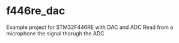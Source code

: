 # f446re_dac
 Example project for STM32F446RE with DAC and ADC
 Read from a microphone the signal thorugh the ADC
